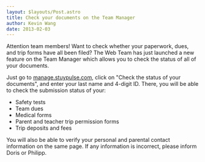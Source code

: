 ```yaml
---
layout: $layouts/Post.astro
title: Check your documents on the Team Manager
author: Kevin Wang
date: 2013-02-03
---
```

Attention team members! Want to check whether your paperwork, dues, and trip forms have all been filed? The Web Team has just launched a new feature on the Team Manager which allows you to check the status of all of your documents.

Just go to [manage.stuypulse.com](http://manage.stuypulse.com/), click on "Check the status of your documents", and enter your last name and 4-digit ID. There, you will be able to check the submission status of your:

- Safety tests
- Team dues
- Medical forms
- Parent and teacher trip permission forms
- Trip deposits and fees

You will also be able to verify your personal and parental contact information on the same page. If any information is incorrect, please inform Doris or Philipp.
